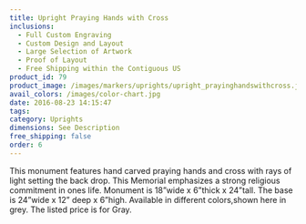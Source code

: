 ```yaml
---
title: Upright Praying Hands with Cross
inclusions:
  - Full Custom Engraving
  - Custom Design and Layout
  - Large Selection of Artwork
  - Proof of Layout
  - Free Shipping within the Contiguous US
product_id: 79
product_image: /images/markers/uprights/upright_prayinghandswithcross.jpg
avail_colors: /images/color-chart.jpg
date: 2016-08-23 14:15:47
tags:
category: Uprights
dimensions: See Description
free_shipping: false
order: 6
---
```

This monument features hand carved praying hands and cross with rays of light setting the back drop. This Memorial emphasizes a strong religious commitment in ones life. Monument is 18”wide x 6”thick x 24”tall. The base is 24”wide x 12” deep x 6”high. Available in different colors,shown here in grey. The listed price is for Gray.